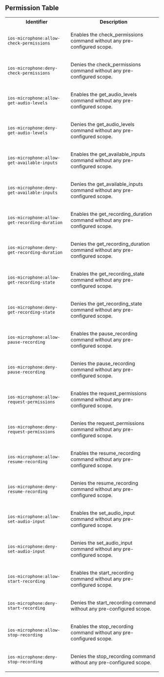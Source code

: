 
## Permission Table

<table>
<tr>
<th>Identifier</th>
<th>Description</th>
</tr>


<tr>
<td>

`ios-microphone:allow-check-permissions`

</td>
<td>

Enables the check_permissions command without any pre-configured scope.

</td>
</tr>

<tr>
<td>

`ios-microphone:deny-check-permissions`

</td>
<td>

Denies the check_permissions command without any pre-configured scope.

</td>
</tr>

<tr>
<td>

`ios-microphone:allow-get-audio-levels`

</td>
<td>

Enables the get_audio_levels command without any pre-configured scope.

</td>
</tr>

<tr>
<td>

`ios-microphone:deny-get-audio-levels`

</td>
<td>

Denies the get_audio_levels command without any pre-configured scope.

</td>
</tr>

<tr>
<td>

`ios-microphone:allow-get-available-inputs`

</td>
<td>

Enables the get_available_inputs command without any pre-configured scope.

</td>
</tr>

<tr>
<td>

`ios-microphone:deny-get-available-inputs`

</td>
<td>

Denies the get_available_inputs command without any pre-configured scope.

</td>
</tr>

<tr>
<td>

`ios-microphone:allow-get-recording-duration`

</td>
<td>

Enables the get_recording_duration command without any pre-configured scope.

</td>
</tr>

<tr>
<td>

`ios-microphone:deny-get-recording-duration`

</td>
<td>

Denies the get_recording_duration command without any pre-configured scope.

</td>
</tr>

<tr>
<td>

`ios-microphone:allow-get-recording-state`

</td>
<td>

Enables the get_recording_state command without any pre-configured scope.

</td>
</tr>

<tr>
<td>

`ios-microphone:deny-get-recording-state`

</td>
<td>

Denies the get_recording_state command without any pre-configured scope.

</td>
</tr>

<tr>
<td>

`ios-microphone:allow-pause-recording`

</td>
<td>

Enables the pause_recording command without any pre-configured scope.

</td>
</tr>

<tr>
<td>

`ios-microphone:deny-pause-recording`

</td>
<td>

Denies the pause_recording command without any pre-configured scope.

</td>
</tr>

<tr>
<td>

`ios-microphone:allow-request-permissions`

</td>
<td>

Enables the request_permissions command without any pre-configured scope.

</td>
</tr>

<tr>
<td>

`ios-microphone:deny-request-permissions`

</td>
<td>

Denies the request_permissions command without any pre-configured scope.

</td>
</tr>

<tr>
<td>

`ios-microphone:allow-resume-recording`

</td>
<td>

Enables the resume_recording command without any pre-configured scope.

</td>
</tr>

<tr>
<td>

`ios-microphone:deny-resume-recording`

</td>
<td>

Denies the resume_recording command without any pre-configured scope.

</td>
</tr>

<tr>
<td>

`ios-microphone:allow-set-audio-input`

</td>
<td>

Enables the set_audio_input command without any pre-configured scope.

</td>
</tr>

<tr>
<td>

`ios-microphone:deny-set-audio-input`

</td>
<td>

Denies the set_audio_input command without any pre-configured scope.

</td>
</tr>

<tr>
<td>

`ios-microphone:allow-start-recording`

</td>
<td>

Enables the start_recording command without any pre-configured scope.

</td>
</tr>

<tr>
<td>

`ios-microphone:deny-start-recording`

</td>
<td>

Denies the start_recording command without any pre-configured scope.

</td>
</tr>

<tr>
<td>

`ios-microphone:allow-stop-recording`

</td>
<td>

Enables the stop_recording command without any pre-configured scope.

</td>
</tr>

<tr>
<td>

`ios-microphone:deny-stop-recording`

</td>
<td>

Denies the stop_recording command without any pre-configured scope.

</td>
</tr>
</table>
